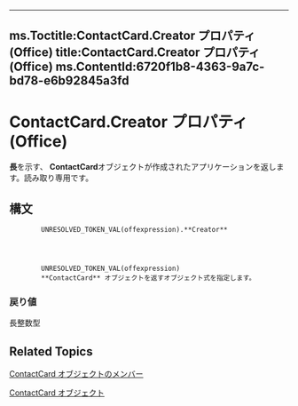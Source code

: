 

---
ms.Toctitle:ContactCard.Creator プロパティ (Office)
title:ContactCard.Creator プロパティ (Office)
ms.ContentId:6720f1b8-4363-9a7c-bd78-e6b92845a3fd
---
# ContactCard.Creator プロパティ (Office)




**長**を示す、 **ContactCard**オブジェクトが作成されたアプリケーションを返します。読み取り専用です。

## 構文

            UNRESOLVED_TOKEN_VAL(offexpression).**Creator**




            UNRESOLVED_TOKEN_VAL(offexpression)
            **ContactCard** オブジェクトを返すオブジェクト式を指定します。

### 戻り値
長整数型





## Related Topics

[ContactCard オブジェクトのメンバー](8e7fc57b-7abc-7a94-c1ab-a1283f890c27.md)

[ContactCard オブジェクト](148c7268-e12c-d9ae-d31f-b625067eb352.md)




